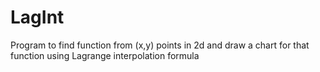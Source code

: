 # LagInt
Program to find function from (x,y) points in 2d and draw a chart for that function using Lagrange interpolation formula
